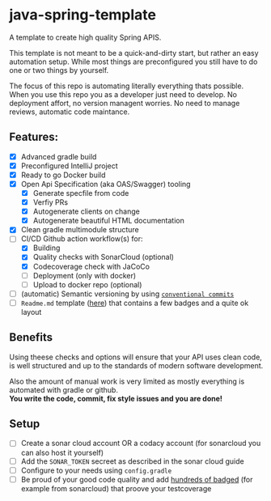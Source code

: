# java-spring-template

A template to create high quality Spring APIS.

This template is not meant to be a quick-and-dirty start, but rather an easy automation setup. While
most things are preconfigured you still have to do one or two things by yourself.

The focus of this repo is automating literally everything thats possible. When you use this repo you
as a developer just need to develop. No deployment affort, no version managent worries. No need to
manage reviews, automatic code maintance.

## Features:

- [x] Advanced gradle build
- [x] Preconfigured IntelliJ project
- [x] Ready to go Docker build
- [x] Open Api Specification (aka OAS/Swagger) tooling
    - [x] Generate specfile from code
    - [x] Verfiy PRs
    - [x] Autogenerate clients on change
    - [x] Autogenerate beautiful HTML documentation
- [x] Clean gradle multimodule structure
- [ ] CI/CD Github action workflow(s) for:
    - [x] Building
    - [x] Quality checks with SonarCloud (optional)
    - [x] Codecoverage check with JaCoCo
    - [ ] Deployment (only with docker)
    - [ ] Upload to docker repo (optional)
- [ ] (automatic) Semantic versioning by
  using [`conventional commits`](https://www.conventionalcommits.org/en/v1.0.0/)
- [ ] `Readme.md` template ([here](readme-template.md)) that contains a few badges and a quite ok
  layout

## Benefits

Using theese checks and options will ensure that your API uses clean code, is well structured and up
to the standards of modern software development.

Also the amount of manual work is very limited as mostly everything is automated with gradle or
github.<br/>**You write the code, commit, fix style issues and you are done!**

## Setup

- [ ] Create a sonar cloud account OR a codacy account (for sonarcloud you can also host it
  yourself)
- [ ] Add the `SONAR_TOKEN` secreet as described in the sonar cloud guide
- [ ] Configure to your needs using `config.gradle`
- [ ] Be proud of your good code quality and add [hundreds of badged](https://shields.io/) (for
  example from sonarcloud) that proove your testcoverage
